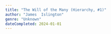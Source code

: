 ```yaml
---
title: "The Will of the Many (Hierarchy, #1)"
author: "James  Islington"
genre: "Unknown"
dateCompleted: 2024-01-01
---
```


